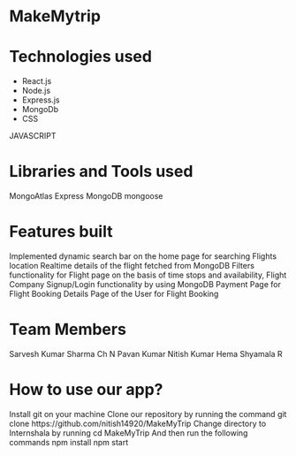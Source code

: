 # MakeMytrip
<h1>Technologies used</h1>
<ul>
  
  <li>React.js</li>
  <li>Node.js</li>
  <li>Express.js</li>
  <li>MongoDb</li>
<li>CSS</li>
  </ul>
JAVASCRIPT
<h1>Libraries and Tools used</h1>
MongoAtlas
Express
MongoDB
mongoose
<h1>Features built</h1>
Implemented dynamic search bar on the home page for searching Flights location
Realtime details of the flight fetched from MongoDB
Filters functionality for Flight page on the basis of time stops and availability, Flight Company
Signup/Login functionality by using MongoDB
Payment Page for Flight Booking
Details Page of the User for Flight Booking
<h1>Team Members</h1>
Sarvesh Kumar Sharma
Ch N Pavan Kumar
Nitish Kumar
Hema Shyamala R
<h1>How to use our app?</h1>
Install git on your machine
Clone our repository by running the command git clone
https://github.com/nitish14920/MakeMyTrip
Change directory to Internshala by running cd MakeMyTrip
And then run the following commands
npm install
npm start
